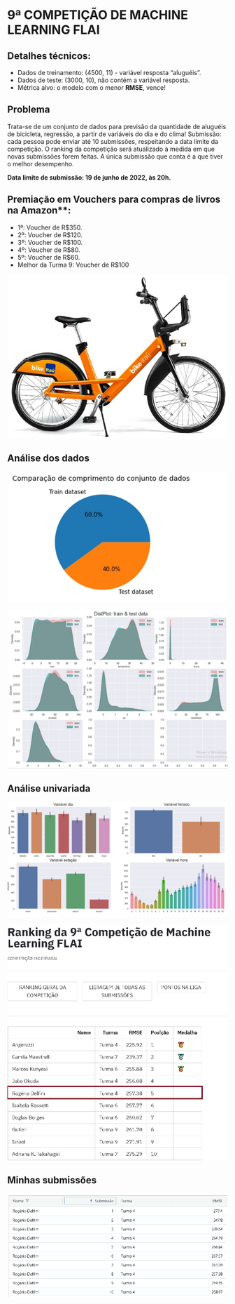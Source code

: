 # 9ª COMPETIÇÃO DE MACHINE LEARNING FLAI 

## Detalhes técnicos:
- Dados de treinamento: (4500, 11) - variável resposta “aluguéis”. 
- Dados de teste: (3000, 10), não contém a variável resposta. 
- Métrica alvo: o modelo com o menor **RMSE**, vence!

## Problema 
Trata-se de um conjunto de dados para previsão da quantidade de aluguéis de bicicleta, regressão, a partir de variáveis do dia e do clima!
Submissão: cada pessoa pode enviar até 10 submissões, respeitando a data limite da competição. O ranking da competição será atualizado à medida em que novas submissões forem feitas. A única submissão que conta é a que tiver o melhor desempenho.


**Data limite de submissão: 19 de junho de 2022, às 20h.**

## Premiação em Vouchers para compras de livros na Amazon**:
- 1ª: Voucher de R$350.
- 2º: Voucher de R$120.
- 3º: Voucher de R$100.
- 4º: Voucher de R$80.
- 5º: Voucher de R$60.
- Melhor da Turma 9: Voucher de R$100

![](img/bike.jpg)

## Análise dos dados 

![](img/01-NB.jpg) 


![](img/02-NB.jpg) 

## Análise univariada

![](img/03-NB.jpg) 
 

![](img/resultado.jpg) 


## Minhas submissões
![](img/submissoes.png)


 
